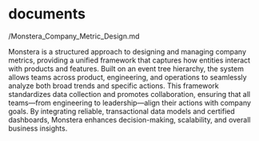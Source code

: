 # documents

/Monstera_Company_Metric_Design.md

Monstera is a structured approach to designing and managing company metrics, providing a unified framework that captures how entities interact with products and features. Built on an event tree hierarchy, the system allows teams across product, engineering, and operations to seamlessly analyze both broad trends and specific actions. This framework standardizes data collection and promotes collaboration, ensuring that all teams—from engineering to leadership—align their actions with company goals. By integrating reliable, transactional data models and certified dashboards, Monstera enhances decision-making, scalability, and overall business insights.

